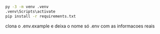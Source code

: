 ```bash
py -3 -m venv .venv
.venv\Scripts\activate
pip install -r requirements.txt
```

clona o .env.example e deixa o nome só .env com as informacoes reais